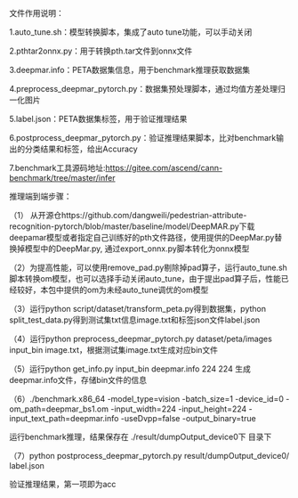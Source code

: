 文件作用说明：

1.auto_tune.sh：模型转换脚本，集成了auto tune功能，可以手动关闭

2.pthtar2onnx.py：用于转换pth.tar文件到onnx文件

3.deepmar.info：PETA数据集信息，用于benchmark推理获取数据集

4.preprocess_deepmar_pytorch.py：数据集预处理脚本，通过均值方差处理归一化图片

5.label.json：PETA数据集标签，用于验证推理结果

6.postprocess_deepmar_pytorch.py：验证推理结果脚本，比对benchmark输出的分类结果和标签，给出Accuracy

7.benchmark工具源码地址:https://gitee.com/ascend/cann-benchmark/tree/master/infer





推理端到端步骤：

（1） 从开源仓https://github.com/dangweili/pedestrian-attribute-recognition-pytorch/blob/master/baseline/model/DeepMAR.py下载deepamar模型或者指定自己训练好的pth文件路径，使用提供的DeepMar.py替换掉模型中的DeepMar.py, 通过export_onnx.py脚本转化为onnx模型



（2）为提高性能，可以使用remove_pad.py剔除掉pad算子，运行auto_tune.sh脚本转换om模型，也可以选择手动关闭auto_tune，由于提出pad算子后，性能已经较好，本包中提供的om为未经auto_tune调优的om模型


（3）运行python script/dataset/transform_peta.py得到数据集，python split_test_data.py得到测试集txt信息image.txt和标签json文件label.json


（4）运行python preprocess_deepmar_pytorch.py dataset/peta/images input_bin image.txt，根据测试集image.txt生成对应bin文件

（5）运行python get_info.py input_bin deepmar.info 224 224 生成deepmar.info文件，存储bin文件的信息

（6）./benchmark.x86_64 -model_type=vision -batch_size=1 -device_id=0 -om_path=deepmar_bs1.om -input_width=224 -input_height=224 -input_text_path=deepmar.info -useDvpp=false -output_binary=true

运行benchmark推理，结果保存在 ./result/dumpOutput_device0下 目录下



（7）python postprocess_deepmar_pytorch.py result/dumpOutput_device0/ label.json

验证推理结果，第一项即为acc

